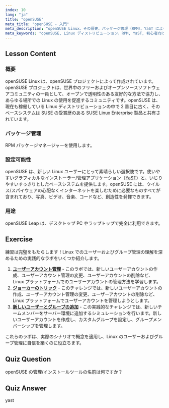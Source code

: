 ```yaml
---
index: 10
lang: "ja"
title: "openSUSE"
meta_title: "openSUSE - 入門"
meta_description: "openSUSE Linux、その歴史、パッケージ管理（RPM）、YaST による設定可能性について学びましょう。openSUSE が初心者にとって素晴らしい理由を発見してください。"
meta_keywords: "openSUSE, Linux ディストリビューション，RPM, YaST, 初心者向け Linux, openSUSE チュートリアル，Linux ガイド"
---
```


## Lesson Content

### 概要

openSUSE Linux は、openSUSE プロジェクトによって作成されています。openSUSE プロジェクトは、世界中のフリーおよびオープンソースソフトウェアコミュニティの一員として、オープンで透明性のある友好的な方法で協力し、あらゆる場所での Linux の使用を促進するコミュニティです。openSUSE は、現在も稼働している Linux ディストリビューションの中で 2 番目に古く、そのベースシステムは SUSE の受賞歴のある SUSE Linux Enterprise 製品と共有されています。

### パッケージ管理

RPM パッケージマネージャーを使用します。

### 設定可能性

openSUSE は、新しい Linux ユーザーにとって素晴らしい選択肢です。使いやすいグラフィカルなインストーラー/管理アプリケーション（[YaST](http://yast.github.io/)）と、いじりやすいすっきりとしたベースシステムを提供します。openSUSE には、ウイルス/スパイウェアの心配なくインターネットを楽しむために必要なものすべてが含まれており、写真、ビデオ、音楽、コードなど、創造性を発揮できます。

### 用途

openSUSE Leap は、デスクトップ PC やラップトップで完全に利用できます。

## Exercise

練習は完璧をもたらします！Linux でのユーザーおよびグループ管理の理解を深めるための実践的なラボをいくつか紹介します。

1. **[ユーザーアカウント管理](https://labex.io/ja/labs/linux-user-account-management-49)** - このラボでは、新しいユーザーアカウントの作成、ユーザーアカウント管理の変更、ユーザーアカウントの削除など、Linux プラットフォームでのユーザーアカウントの管理方法を学習します。
2. **[ジョーカーのトリック](https://labex.io/ja/labs/linux-the-joker-s-trick-270247)** - このチャレンジでは、新しいユーザーアカウントの作成、ユーザーアカウント管理の変更、ユーザーアカウントの削除など、Linux プラットフォームでユーザーアカウントを管理しようとします。
3. **[新しいユーザーとグループの追加](https://labex.io/ja/labs/linux-add-new-user-and-group-17987)** - この実践的なチャレンジでは、新しいチームメンバーをサーバー環境に追加するシミュレーションを行います。新しいユーザーアカウントを作成し、カスタムグループを設定し、グループメンバーシップを管理します。

これらのラボは、実際のシナリオで概念を適用し、Linux のユーザーおよびグループ管理に自信を築くのに役立ちます。

## Quiz Question

openSUSE の管理/インストールツールの名前は何ですか？

## Quiz Answer

yast
